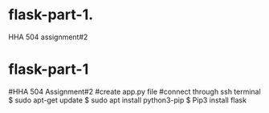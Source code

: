 # flask-part-1.
HHA 504 assignment#2
# flask-part-1
#HHA 504 Assignment#2
#create app.py file
#connect through ssh terminal
$ sudo apt-get update
$ sudo apt install python3-pip
$ Pip3 install flask

